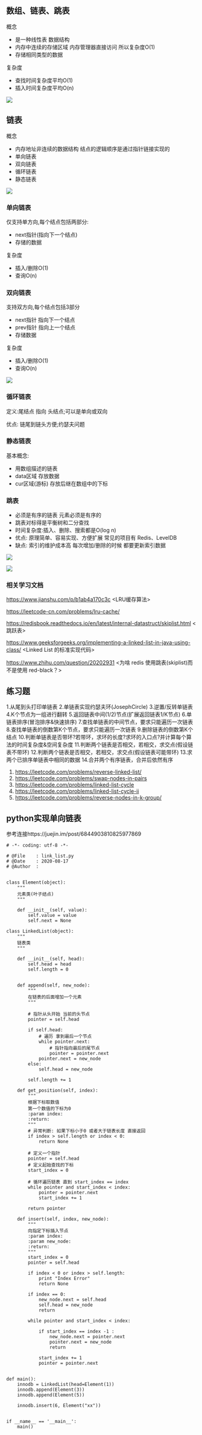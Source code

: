 ## 数组、链表、跳表
概念
- 是一种线性表 数据结构 
- 内存中连续的存储区域 内存管理器直接访问 所以复杂度O(1)
- 存储相同类型的数据

复杂度
- 查找时间复杂度平均O(1)
- 插入时间复杂度平均O(n)

![](https://p6-juejin.byteimg.com/tos-cn-i-k3u1fbpfcp/2916381d409244759d1aa4df6dcf02f8~tplv-k3u1fbpfcp-zoom-1.image)

## 链表
概念
- 内存地址非连续的数据结构 结点的逻辑顺序是通过指针链接实现的
- 单向链表
- 双向链表
- 循环链表
- 静态链表

![](https://p9-juejin.byteimg.com/tos-cn-i-k3u1fbpfcp/33f41355c56748d2a96d45eb5550a270~tplv-k3u1fbpfcp-zoom-1.image)


### 单向链表
仅支持单方向,每个结点包括两部分:
- next指针(指向下一个结点)
- 存储的数据

复杂度
- 插入/删除O(1)
- 查询O(n)


### 双向链表
支持双方向,每个结点包括3部分
- next指针 指向下一个结点
- prev指针 指向上一个结点
- 存储数据

复杂度
- 插入/删除O(1)
- 查询O(n)

![](https://p9-juejin.byteimg.com/tos-cn-i-k3u1fbpfcp/8ffa03573cee4ec8995bac62bacae40b~tplv-k3u1fbpfcp-zoom-1.image)

### 循环链表
定义:尾结点 指向 头结点;可以是单向或双向

优点: 链尾到链头方便;约瑟夫问题


### 静态链表

基本概念: 
- 用数组描述的链表
- data区域 存放数据
- cur区域(游标) 存放后继在数组中的下标


### 跳表
- 必须是有序的链表 元素必须是有序的
- 跳表对标得是平衡树和二分查找
- 时间复杂度:插入、删除、搜索都是O(log n)
- 优点: 原理简单、容易实现、方便扩展 常见的项目有 Redis、LevelDB
- 缺点: 索引的维护成本高 每次增加/删除的时候 都要更新索引数据

![](https://p3-juejin.byteimg.com/tos-cn-i-k3u1fbpfcp/b25cea37d7674454b9cd61bca04f4ee2~tplv-k3u1fbpfcp-zoom-1.image)

![](https://p3-juejin.byteimg.com/tos-cn-i-k3u1fbpfcp/e58ef8283f734dc6903110fab9cfde7d~tplv-k3u1fbpfcp-zoom-1.image)


### 相关学习文档
 https://www.jianshu.com/p/b1ab4a170c3c  <LRU缓存算法>

 https://leetcode-cn.com/problems/Iru-cache/ 

 https://redisbook.readthedocs.io/en/latest/internal-datastruct/skiplist.html  <跳跃表>

 https://www.geeksforgeeks.org/implementing-a-linked-list-in-java-using-class/ <Linked List 的标准实现代码>

 https://www.zhihu.com/question/20202931  <为啥 redis 使用跳表(skiplist)而不是使用 red-black？>

## 练习题

1.从尾到头打印单链表
2.单链表实现约瑟夫环(JosephCircle)
3.逆置/反转单链表
4.K个节点为一组进行翻转
5.返回链表中间(1/2)节点(扩展返回链表1/K节点)
6.单链表排序(冒泡排序&快速排序)
7.查找单链表的中间节点，要求只能遍历一次链表
8.查找单链表的倒数第K个节点，要求只能遍历一次链表
9.删除链表的倒数第K个结点
10.判断单链表是否带环?若带环，求环的长度?求环的入口点?并计算每个算法的时间复杂度&空间复杂度
11.判断两个链表是否相交，若相交，求交点(假设链表不带环)
12.判断两个链表是否相交，若相交，求交点(假设链表可能带环)
13.求两个已排序单链表中相同的数据
14.合并两个有序链表，合并后依然有序


 1. https://leetcode.com/problems/reverse-linked-list/ 
 2. https://leetcode.com/problems/swap-nodes-in-pairs 
 3. https://leetcode.com/problems/linked-list-cycle 
 4. https://leetcode.com/problems/linked-list-cycle-ii 
 5. https://leetcode.com/problems/reverse-nodes-in-k-group/
    

## python实现单向链表

参考连接https://juejin.im/post/6844903810825977869

```
# -*- coding: utf-8 -*-

# @File    : link_list.py
# @Date    : 2020-08-17
# @Author  : 


class Element(object):
    """
    元素类(叶子结点)
    """

    def __init__(self, value):
        self.value = value
        self.next = None

class LinkedList(object):
    """
    链表类
    """

    def __init__(self, head):
        self.head = head
        self.length = 0


    def append(self, new_node):
        """
        在链表的后面增加一个元素
        """

        # 指针从头开始 当前的头节点
        pointer = self.head

        if self.head:
            # 遍历 拿到最后一个节点
            while pointer.next:
                # 指针指向最后的尾节点
                pointer = pointer.next
            pointer.next = new_node
        else:
            self.head = new_node

        self.length += 1

    def get_position(self, index):
        """
        根据下标取数值
        第一个数值的下标为0
        :param index:
        :return:
        """
        # 异常判断: 如果下标小于0 或者大于链表长度 直接返回
        if index > self.length or index < 0:
            return None

        # 定义一个指针
        pointer = self.head
        # 定义起始查找的下标
        start_index = 0

        # 循环遍历链表 直到 start_index == index
        while pointer and start_index < index:
            pointer = pointer.next
            start_index += 1

        return pointer

    def insert(self, index, new_node):
        """
        向指定下标插入节点
        :param index:
        :param new_node:
        :return:
        """
        start_index = 0
        pointer = self.head

        if index < 0 or index > self.length:
            print "Index Error"
            return None

        if index == 0:
            new_node.next = self.head
            self.head = new_node
            return

        while pointer and start_index < index:

            if start_index == index -1 :
                new_node.next = pointer.next
                pointer.next = new_node
                return

            start_index += 1
            pointer = pointer.next


def main():
    innodb = LinkedList(head=Element(1))
    innodb.append(Element(3))
    innodb.append(Element(5))

    innodb.insert(6, Element("xx"))


if __name__ == '__main__':
    main()
```